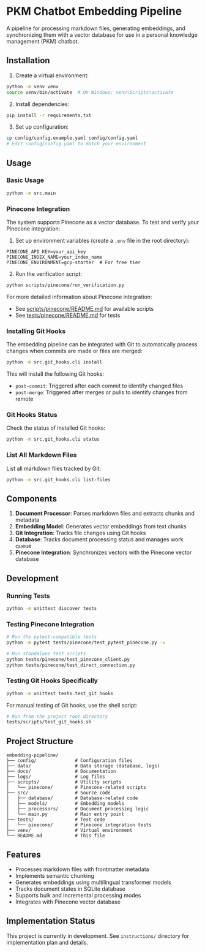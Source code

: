 # PKM Chatbot Embedding Pipeline

A pipeline for processing markdown files, generating embeddings, and synchronizing them with a vector database for use in a personal knowledge management (PKM) chatbot.

## Installation

1. Create a virtual environment:

```bash
python -m venv venv
source venv/bin/activate  # On Windows: venv\Scripts\activate
```

2. Install dependencies:

```bash
pip install -r requirements.txt
```

3. Set up configuration:

```bash
cp config/config.example.yaml config/config.yaml
# Edit config/config.yaml to match your environment
```

## Usage

### Basic Usage

```bash
python -m src.main
```

### Pinecone Integration

The system supports Pinecone as a vector database. To test and verify your Pinecone integration:

1. Set up environment variables (create a `.env` file in the root directory):

```
PINECONE_API_KEY=your_api_key
PINECONE_INDEX_NAME=your_index_name
PINECONE_ENVIRONMENT=gcp-starter  # For free tier
```

2. Run the verification script:

```bash
python scripts/pinecone/run_verification.py
```

For more detailed information about Pinecone integration:

- See [scripts/pinecone/README.md](scripts/pinecone/README.md) for available scripts
- See [tests/pinecone/README.md](tests/pinecone/README.md) for tests

### Installing Git Hooks

The embedding pipeline can be integrated with Git to automatically process changes when commits are made or files are merged:

```bash
python -m src.git_hooks.cli install
```

This will install the following Git hooks:

- `post-commit`: Triggered after each commit to identify changed files
- `post-merge`: Triggered after merges or pulls to identify changes from remote

### Git Hooks Status

Check the status of installed Git hooks:

```bash
python -m src.git_hooks.cli status
```

### List All Markdown Files

List all markdown files tracked by Git:

```bash
python -m src.git_hooks.cli list-files
```

## Components

1. **Document Processor**: Parses markdown files and extracts chunks and metadata
2. **Embedding Model**: Generates vector embeddings from text chunks
3. **Git Integration**: Tracks file changes using Git hooks
4. **Database**: Tracks document processing status and manages work queue
5. **Pinecone Integration**: Synchronizes vectors with the Pinecone vector database

## Development

### Running Tests

```bash
python -m unittest discover tests
```

### Testing Pinecone Integration

```bash
# Run the pytest-compatible tests
python -m pytest tests/pinecone/test_pytest_pinecone.py -v

# Run standalone test scripts
python tests/pinecone/test_pinecone_client.py
python tests/pinecone/test_direct_connection.py
```

### Testing Git Hooks Specifically

```bash
python -m unittest tests.test_git_hooks
```

For manual testing of Git hooks, use the shell script:

```bash
# Run from the project root directory
tests/scripts/test_git_hooks.sh
```

## Project Structure

```
embedding-pipeline/
├── config/              # Configuration files
├── data/                # Data storage (database, logs)
├── docs/                # Documentation
├── logs/                # Log files
├── scripts/             # Utility scripts
│   └── pinecone/        # Pinecone-related scripts
├── src/                 # Source code
│   ├── database/        # Database-related code
│   ├── models/          # Embedding models
│   ├── processors/      # Document processing logic
│   └── main.py          # Main entry point
├── tests/               # Test code
│   └── pinecone/        # Pinecone integration tests
├── venv/                # Virtual environment
└── README.md            # This file
```

## Features

- Processes markdown files with frontmatter metadata
- Implements semantic chunking
- Generates embeddings using multilingual transformer models
- Tracks document states in SQLite database
- Supports bulk and incremental processing modes
- Integrates with Pinecone vector database

## Implementation Status

This project is currently in development. See `instructions/` directory for implementation plan and details.
